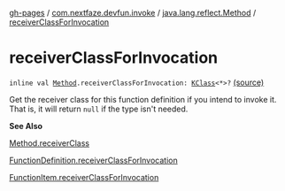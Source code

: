 [gh-pages](../../index.md) / [com.nextfaze.devfun.invoke](../index.md) / [java.lang.reflect.Method](index.md) / [receiverClassForInvocation](./receiver-class-for-invocation.md)

# receiverClassForInvocation

`inline val `[`Method`](https://developer.android.com/reference/java/lang/reflect/Method.html)`.receiverClassForInvocation: `[`KClass`](https://kotlinlang.org/api/latest/jvm/stdlib/kotlin.reflect/-k-class/index.html)`<*>?` [(source)](https://github.com/NextFaze/dev-fun/tree/master/devfun/src/main/java/com/nextfaze/devfun/invoke/Extensions.kt#L128)

Get the receiver class for this function definition if you intend to invoke it. That is, it will return `null` if the type isn't needed.

**See Also**

[Method.receiverClass](receiver-class.md)

[FunctionDefinition.receiverClassForInvocation](../receiver-class-for-invocation.md)

[FunctionItem.receiverClassForInvocation](../receiver-class-for-invocation.md)

